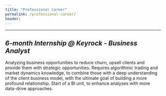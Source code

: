 ```yaml
---
title: "Professional Career"
permalink: /professional-career/
header:
---
```


****

## *6-month Internship @ Keyrock - Business Analyst*

Analyzing business opportunities to reduce churn, upsell clients and provide them with strategic opportunities. Requires algorithmic trading and market dynamics knowledge, to combine those with a deep understanding of the client business model, with the ultimate goal of building a more profound relationship. Start of a BI unit, to enhance analyses with more data-drive approaches. 
